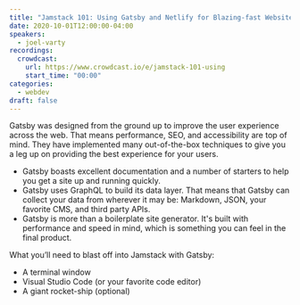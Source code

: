 ```yaml
---
title: "Jamstack 101: Using Gatsby and Netlify for Blazing-fast Websites"
date: 2020-10-01T12:00:00-04:00
speakers:
  - joel-varty
recordings:
  crowdcast:
    url: https://www.crowdcast.io/e/jamstack-101-using
    start_time: "00:00"
categories:
  - webdev
draft: false
---
```


Gatsby was designed from the ground up to improve the user experience across the web. That means performance, SEO, and accessibility are top of mind. They have implemented many out-of-the-box techniques to give you a leg up on providing the best experience for your users.

* Gatsby boasts excellent documentation and a number of starters to help you get a site up and running quickly.
* Gatsby uses GraphQL to build its data layer. That means that Gatsby can collect your data from wherever it may be: Markdown, JSON, your favorite CMS, and third party APIs.
* Gatsby is more than a boilerplate site generator. It's built with performance and speed in mind, which is something you can feel in the final product.

What you’ll need to blast off into Jamstack with Gatsby:

* A terminal window
* Visual Studio Code (or your favorite code editor)
* A giant rocket-ship (optional)
